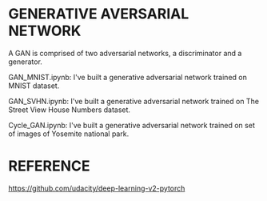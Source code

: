 # GENERATIVE AVERSARIAL NETWORK

A GAN is comprised of two adversarial networks, a discriminator and a generator.

GAN_MNIST.ipynb: I've built a generative adversarial network trained on MNIST dataset. 

GAN_SVHN.ipynb: I've built a generative adversarial network trained on The Street View House Numbers dataset. 

Cycle_GAN.ipynb: I've built a generative adversarial network trained on set of images of Yosemite national park. 

# REFERENCE

 https://github.com/udacity/deep-learning-v2-pytorch

